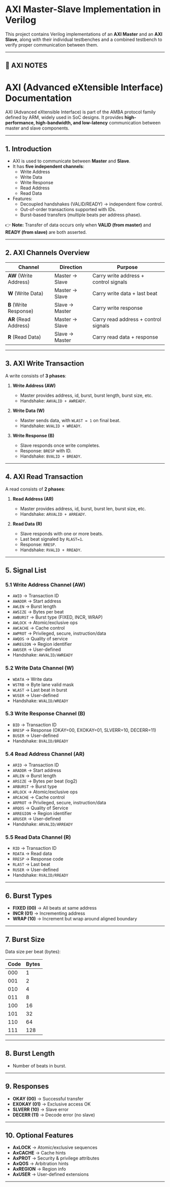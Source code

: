 # AXI Master-Slave Implementation in Verilog

This project contains Verilog implementations of an **AXI Master** and an **AXI Slave**, along with their individual testbenches and a combined testbench to verify proper communication between them.

---

## 📂 AXI NOTES


# AXI (Advanced eXtensible Interface) Documentation

AXI (Advanced eXtensible Interface) is part of the AMBA protocol family defined by ARM, widely used in SoC designs. It provides **high-performance, high-bandwidth, and low-latency** communication between master and slave components.

---

## 1. Introduction
- AXI is used to communicate between **Master** and **Slave**.
- It has **five independent channels**:
  - Write Address
  - Write Data
  - Write Response
  - Read Address
  - Read Data
- Features:
  - Decoupled handshakes (VALID/READY) → independent flow control.
  - Out-of-order transactions supported with IDs.
  - Burst-based transfers (multiple beats per address phase).

👉 **Note:** Transfer of data occurs only when **VALID (from master)** and **READY (from slave)** are both asserted.

---

## 2. AXI Channels Overview

| Channel | Direction | Purpose |
|---------|-----------|---------|
| **AW** (Write Address) | Master → Slave | Carry write address + control signals |
| **W** (Write Data) | Master → Slave | Carry write data + last beat |
| **B** (Write Response) | Slave → Master | Carry write response |
| **AR** (Read Address) | Master → Slave | Carry read address + control signals |
| **R** (Read Data) | Slave → Master | Carry read data + response |

---

## 3. AXI Write Transaction

A write consists of **3 phases**:

1. **Write Address (AW)**
   - Master provides address, id, burst, burst length, burst size, etc.
   - Handshake: `AWVALID + AWREADY`.

2. **Write Data (W)**
   - Master sends data, with `WLAST = 1` on final beat.
   - Handshake: `WVALID + WREADY`.

3. **Write Response (B)**
   - Slave responds once write completes.
   - Response: `BRESP` with ID.
   - Handshake: `BVALID + BREADY`.

---

## 4. AXI Read Transaction

A read consists of **2 phases**:

1. **Read Address (AR)**
   - Master provides address, id, burst, burst len, burst size, etc.
   - Handshake: `ARVALID + ARREADY`.

2. **Read Data (R)**
   - Slave responds with one or more beats.
   - Last beat signaled by `RLAST=1`.
   - Response: `RRESP`.
   - Handshake: `RVALID + RREADY`.

---

## 5. Signal List

### 5.1 Write Address Channel (AW)
- `AWID` → Transaction ID  
- `AWADDR` → Start address  
- `AWLEN` → Burst length  
- `AWSIZE` → Bytes per beat  
- `AWBURST` → Burst type (FIXED, INCR, WRAP)  
- `AWLOCK` → Atomic/exclusive ops  
- `AWCACHE` → Cache control  
- `AWPROT` → Privileged, secure, instruction/data  
- `AWQOS` → Quality of service  
- `AWREGION` → Region identifier  
- `AWUSER` → User-defined  
- Handshake: `AWVALID/AWREADY`  

### 5.2 Write Data Channel (W)
- `WDATA` → Write data  
- `WSTRB` → Byte lane valid mask  
- `WLAST` → Last beat in burst  
- `WUSER` → User-defined  
- Handshake: `WVALID/WREADY`  

### 5.3 Write Response Channel (B)
- `BID` → Transaction ID  
- `BRESP` → Response (OKAY=00, EXOKAY=01, SLVERR=10, DECERR=11)  
- `BUSER` → User-defined  
- Handshake: `BVALID/BREADY`  

### 5.4 Read Address Channel (AR)
- `ARID` → Transaction ID  
- `ARADDR` → Start address  
- `ARLEN` → Burst length  
- `ARSIZE` → Bytes per beat (log2)  
- `ARBURST` → Burst type  
- `ARLOCK` → Atomic/exclusive ops  
- `ARCACHE` → Cache control  
- `ARPROT` → Privileged, secure, instruction/data  
- `ARQOS` → Quality of Service  
- `ARREGION` → Region identifier  
- `ARUSER` → User-defined  
- Handshake: `ARVALID/ARREADY`  

### 5.5 Read Data Channel (R)
- `RID` → Transaction ID  
- `RDATA` → Read data  
- `RRESP` → Response code  
- `RLAST` → Last beat  
- `RUSER` → User-defined  
- Handshake: `RVALID/RREADY`  

---

## 6. Burst Types
- **FIXED (00)** → All beats at same address  
- **INCR (01)** → Incrementing address  
- **WRAP (10)** → Increment but wrap around aligned boundary  

---

## 7. Burst Size
Data size per beat (bytes):

| Code | Bytes |
|------|-------|
| 000  | 1     |
| 001  | 2     |
| 010  | 4     |
| 011  | 8     |
| 100  | 16    |
| 101  | 32    |
| 110  | 64    |
| 111  | 128   |

---

## 8. Burst Length
- Number of beats in burst.  

---

## 9. Responses
- **OKAY (00)** → Successful transfer  
- **EXOKAY (01)** → Exclusive access OK  
- **SLVERR (10)** → Slave error  
- **DECERR (11)** → Decode error (no slave)  

---

## 10. Optional Features
- **AxLOCK** → Atomic/exclusive sequences  
- **AxCACHE** → Cache hints  
- **AxPROT** → Security & privilege attributes  
- **AxQOS** → Arbitration hints  
- **AxREGION** → Region info  
- **AxUSER** → User-defined extensions  

---
